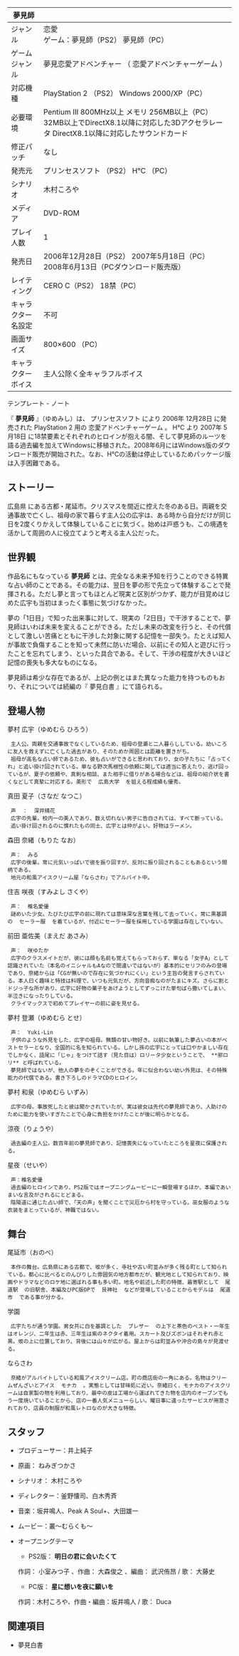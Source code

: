 |  夢見師  ||
|---|---|
|ジャンル  |  恋愛   <br>ゲーム：夢見師（PS2）  夢見師（PC）  |
|ゲームジャンル  |  夢見恋愛アドベンチャー  （  恋愛アドベンチャーゲーム  ）   |
|対応機種  |  PlayStation 2  （PS2）  Windows 2000/XP（PC）   |
|必要環境  |  Pentium III 800MHz以上  メモリ 256MB以上（PC）  32MB以上でDirectX8.1以降に対応した3Dアクセラレータ  DirectX8.1以降に対応したサウンドカード   |
|修正パッチ  |  なし   |
|発売元  |  プリンセスソフト  （PS2）  H℃  （PC）   |
|シナリオ  |  木村ころや   |
|メディア  |  DVD-ROM   |
|プレイ人数  |  1   |
|発売日  |  2006年12月28日（PS2）  2007年5月18日（PC）  2008年6月13日（PCダウンロード販売版）   |
|レイティング  |  CERO C（PS2）  18禁（PC）   |
|キャラクター名設定  |  不可   |
|画面サイズ  |  800×600 （PC）   |
|キャラクターボイス  |  主人公除く全キャラフルボイス   |
テンプレート  \-  ノート  
  
『 **夢見師** 』（ゆめみし）は、  プリンセスソフト  により  2006年  12月28日  に発売された  PlayStation 2  用の
恋愛アドベンチャーゲーム  。  H℃  より  2007年  5月18日
に18禁要素とそれぞれのヒロインが抱える闇、そして夢見師のルーツを語る過去編を加えてWindowsに移植された。2008年6月にはWindows版のダウンロード販売が開始された。なお、H℃の活動は停止しているためパッケージ版は入手困難である。

##  ストーリー  

広島県
にある古都・尾延市。クリスマスを間近に控えた冬のある日。両親を交通事故で亡くし、祖母の家で暮らす主人公の広宇は、ある時から自分だけが同じ日を2度くりかえして体験していることに気づく。始めは戸惑うも、この境遇を活かして周囲の人に役立てようと考える主人公だった。

##  世界観  

作品名にもなっている **夢見師**
とは、完全なる未来予知を行うことのできる特異な占い師のことである。その能力は、翌日を夢の形で先立って体験することで発揮される。ただし夢と言ってもほとんど現実と区別がつかず、能力が目覚めはじめた広宇も当初はまったく事態に気づけなかった。

夢の「1日目」で知った出来事に対して、現実の「2日目」で干渉することで、夢見師はいわば未来を変えることができる。ただし未来の改変を行うと、その代償として激しい苦痛とともに干渉した対象に関する記憶を一部失う。たとえば知人が事故で負傷することを知って未然に防いだ場合、以前にその知人と遊びに行ったことを忘れてしまう、といった具合である。そして、干渉の程度が大きいほど記憶の喪失も多大なものになる。

夢見師は希少な存在であるが、上記の例とはまた異なった能力を持つものもおり、それについては続編の『  夢見白書  』にて語られる。

##  登場人物  

夢村 広宇（ゆめむら ひろう）

     主人公。両親を交通事故でなくしているため、祖母の登瀬と二人暮らししている。幼いころに友人を救えずに亡くした過去があり、そのためか周囲とは距離を置きがち。 
     祖母が高名な占い師であるため、彼も占いができると思われており、女の子たちに「占ってくれ」と追い掛け回されている。単なる野次馬根性の依頼に関しては適当に答えたり、逃げ回っているが、夏子の依頼や、真剣な相談、また相手に借りがある場合などは、祖母の紹介状を書くなどして真摯に対応する。美形で  広島大学  を狙える程成績も優秀。 
真田 夏子（さなだ なつこ）

     声  ：  深井晴花 
     広宇の先輩。校内一の美人であり、数え切れない男子に告白されては、すべて断っている。 
     追い掛け回されるのに慣れたもの同士、広宇とは仲がよい。好物はラーメン。 
森田 奈緒（もりた なお）

     声：  みる 
     広宇の後輩。常に元気いっぱいで彼を振り回すが、反対に振り回されることもあるという間柄である。 
     地元の和風アイスクリーム屋「ならさわ」でアルバイト中。 
住吉 咲夜（すみよし さくや）

     声：  椎名愛優 
     謎めいた少女。たびたび広宇の前に現れては意味深な言葉を残して去っていく。常に黒基調の  セーラー服  を着ているが、付近にセーラー服を採用している学園は存在していない。 
前田 亜佐美（まえだ あさみ）

     声：  咲ゆたか 
     広宇のクラスメイトだが、彼には顔も名前も覚えてもらっておらず、単なる「女子A」として認識されていた（本名のイニシャルもAなので間違いではないが）基本的にセリフのみの登場であり、奈緒からは「CGが無いので存在に気づかれにくい」という主旨の発言すらされている。本人曰く趣味と特技は料理で、いつも元気だが、方向音痴なのがたまにキズ。さらに割とドジっ子な所があり、広宇に好物の菓子をあげようとしてずっこけた挙句ばら撒いてしまい、半泣きになったりしている。 
     クライマックスで初めてプレイヤーの前に姿を見せる。 
夢村 登瀬（ゆめむら とせ）

     声：  Yuki-Lin 
     子供のような外見をした、広宇の祖母。無類の甘い物好き。以前に執筆した夢占いの本がベストセラーとなり、全国的に名を知られている。しかし孫の広宇にとっては口やかましい存在でしかなく、語尾に「じゃ」をつけて話す（見た目は）ロリータ少女ということで、 **邪ロリ** と呼ばれている。 
     夢見師ではないが、他人の夢をのぞくことができる。年に似合わない幼い外見は、その特殊能力の代償である。書き下ろしのドラマCDのヒロイン。 
夢村 和泉（ゆめむら いずみ）

     広宇の母。事故死したと彼は聞かされていたが、実は彼女は先代の夢見師であり、人助けのために能力を使いすぎたことで心身に負担をかけたことが後に明らかとなる。 
涼夜（りょうや）

     過去編の主人公。数百年前の夢見師であり、記憶喪失になっていたところを星夜に保護される。 
星夜（せいや）

     声：椎名愛優 
     過去編のヒロインであり、PS2版ではオープニングムービーに一瞬登場するほか、本編であいまいな言及がされるにとどまる。 
     陰陽道に通じた占い師で、「天の声」を聞くことで災厄から村を守っている。巫女服のような衣装をまとっているが、神職ではない。 

##  舞台  

尾延市（おのべ）

     本作の舞台。広島県にある古都で、坂が多く、寺社や古い町並みが多く残る町として知られている。都心に比べるとのんびりした雰囲気の地方都市だが、観光地として知られており、映画やドラマなどのロケ地に選ばれる事も多い町。地名や前述した町の特徴、最寄駅として  尾道駅  の旧駅舎、本編及びPC版OPで  艮神社  などが登場していることからモデルは  尾道市  である事が分かる。 
学園

     広宇たちが通う学園。男女共に白を基調とした  ブレザー  の上下と茶色のベスト・一年生はオレンジ、二年生は赤、三年生は紫のネクタイ着用。スカート及びズボンはそれぞれ赤と黒。坂の上に位置しており、背後には山々が広がる。屋上からは町並みや沖合の島々が見渡せる。 
ならさわ

     奈緒がアルバイトしている和風アイスクリーム店。町の商店街の一角にある。名物はクリームぜんざいとアイス  モナカ  。実態としては甘味処に近い。奈緒曰く、モナカのアイスクリームは自家製の物を利用しており、最中の皮は工場から運ばれてきた物を店内のオーブンでもう一度焼いていることから、店の一番人気メニューらしい。曜日事に違ったサービスが用意されており、店員の制服が和風レトロなのが大きな特徴。 

##  スタッフ  

  * プロデューサー：井上純子 
  * 原画：  ねみぎつかさ 
  * シナリオ：  木村ころや 
  * ディレクター：釜野懐司、白木秀斉 
  * 音楽：坂井鳴人、Peak A Soul+、大田雄一 
  * ムービー：叢〜むらくも〜 
  * オープニングテーマ 
    * PS2版： **明日の君に会いたくて**

     作詞：  小室みつ子  、作曲：  大森俊之  、編曲：  武沢侑昂  / 歌：  大藤史 
    * PC版： **星に想いを夜に願いを**

     作詞：木村ころや、作曲・編曲：坂井鳴人 / 歌：  Duca 

##  関連項目  

  * 夢見白書 

